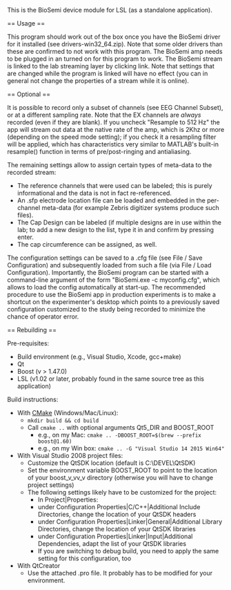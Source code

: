 This is the BioSemi device module for LSL (as a standalone application).

== Usage ==

This program should work out of the box once you have the BioSemi driver for it installed (see drivers-win32_64.zip).
Note that some older drivers than these are confirmed to not work with this program.
The BioSemi amp needs to be plugged in an turned on for this program to work.
The BioSemi stream is linked to the lab streaming layer by clicking link.
Note that settings that are changed while the program is linked will have no effect (you can in general not change the properties of a stream while it is online).

== Optional ==

It is possible to record only a subset of channels (see EEG Channel Subset), or at a different sampling rate.
Note that the EX channels are *always* recorded (even if they are blank).
If you uncheck "Resample to 512 Hz" the app will stream out data at the native rate of the amp, which is 2Khz or more (depending on the speed mode setting); if you check it a resampling filter will be applied, which has characteristics very similar to MATLAB's built-in resample() function in terms of pre/post-ringing and antialiasing.

The remaining settings allow to assign certain types of meta-data to the recorded stream:
* The reference channels that were used can be labeled; this is purely informational and the data
  is not in fact re-referenced.
* An .sfp electrode location file can be loaded and embedded in the per-channel meta-data (for example
  Zebris digitizer systems produce such files).
* The Cap Design can be labeled (if multiple designs are in use within the lab; to add a new design to
  the list, type it in and confirm by pressing enter.
* The cap circumference can be assigned, as well.

The configuration settings can be saved to a .cfg file (see File / Save Configuration) and subsequently loaded from such a file (via File / Load Configuration).
Importantly, the BioSemi program can be started with a command-line argument of the form "BioSemi.exe -c myconfig.cfg", which allows to load the config automatically at start-up.
The recommended procedure to use the BioSemi app in production experiments is to make a shortcut on the experimenter's desktop which points to a previously saved configuration customized to the study being recorded to minimize the chance of operator error.


== Rebuilding ==

Pre-requisites:

* Build environment (e.g., Visual Studio, Xcode, gcc+make)
* Qt
* Boost (v > 1.47.0)
* LSL (v1.02 or later, probably found in the same source tree as this application)

Build instructions:

* With [CMake](https://cmake.org/download/) (Windows/Mac/Linux):
    * `mkdir build && cd build`
    * Call `cmake ..` with optional arguments Qt5_DIR and BOOST_ROOT
        * e.g., on my Mac: `cmake .. -DBOOST_ROOT=$(brew --prefix boost@1.60)`
        * e.g., on my Win box: `cmake .. -G "Visual Studio 14 2015 Win64"`
* With Visual Studio 2008 project files:
    * Customize the QtSDK location (default is C:\DEVEL\QtSDK)
    * Set the environment variable BOOST_ROOT to point to the location of your boost_v_vv_v directory (otherwise you will have to change project settings)
    * The following settings likely have to be customized for the project:
        * In Project|Properties:
        - under Configuration Properties|C/C++|Additional Include Directories, change the location of your QtSDK headers
        - under Configuration Properties|Linker|General|Additional Library Directories, change the location of your QtSDK libraries
        - under Configuration Properties|Linker|Input|Additional Dependencies, adapt the list of your QtSDK libraries
        * If you are switching to debug build, you need to apply the same setting for this configuration, too
* With QtCreator
    * Use the attached .pro file. It probably has to be modified for your environment.
